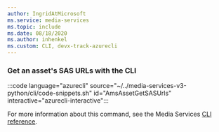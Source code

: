 ```yaml
---
author: IngridAtMicrosoft
ms.service: media-services 
ms.topic: include
ms.date: 08/18/2020
ms.author: inhenkel
ms.custom: CLI, devx-track-azurecli
---
```


### Get an asset's SAS URLs with the CLI

:::code language="azurecli" source="~/../media-services-v3-python/cli/code-snippets.sh" id="AmsAssetGetSASUrls" interactive="azurecli-interactive":::

For more information about this command, see the Media Services [CLI reference](/cli/azure/ams/asset?view=azure-cli-latest#az-ams-asset-get-sas-urls).
